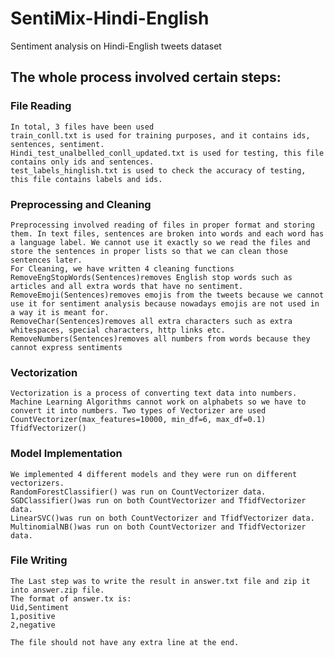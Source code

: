# SentiMix-Hindi-English
Sentiment analysis on Hindi-English tweets dataset

## The whole process involved certain steps:
### File Reading
    In total, 3 files have been used
    train_conll.txt is used for training purposes, and it contains ids, sentences, sentiment. 
    Hindi_test_unalbelled_conll_updated.txt is used for testing, this file contains only ids and sentences. 
    test_labels_hinglish.txt is used to check the accuracy of testing, this file contains labels and ids.

### Preprocessing and Cleaning
    Preprocessing involved reading of files in proper format and storing them. In text files, sentences are broken into words and each word has a language label. We cannot use it exactly so we read the files and store the sentences in proper lists so that we can clean those sentences later.
    For Cleaning, we have written 4 cleaning functions
    RemoveEngStopWords(Sentences)removes English stop words such as articles and all extra words that have no sentiment.
    RemoveEmoji(Sentences)removes emojis from the tweets because we cannot use it for sentiment analysis because nowadays emojis are not used in a way it is meant for.
    RemoveChar(Sentences)removes all extra characters such as extra whitespaces, special characters, http links etc.
    RemoveNumbers(Sentences)removes all numbers from words because they cannot express sentiments

### Vectorization
    Vectorization is a process of converting text data into numbers. Machine Learning Algorithms cannot work on alphabets so we have to convert it into numbers. Two types of Vectorizer are used 
    CountVectorizer(max_features=10000, min_df=6, max_df=0.1)
    TfidfVectorizer()

### Model Implementation
    We implemented 4 different models and they were run on different vectorizers.
    RandomForestClassifier() was run on CountVectorizer data.
    SGDClassifier()was run on both CountVectorizer and TfidfVectorizer data. 
    LinearSVC()was run on both CountVectorizer and TfidfVectorizer data.
    MultinomialNB()was run on both CountVectorizer and TfidfVectorizer data.
 
### File Writing
    The Last step was to write the result in answer.txt file and zip it into answer.zip file.
    The format of answer.tx is:
    Uid,Sentiment
    1,positive
    2,negative

    The file should not have any extra line at the end.

